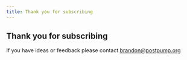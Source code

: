 ```yaml
---
title: Thank you for subscribing
---
```


## Thank you for subscribing

If you have ideas or feedback please contact brandon@postpump.org
